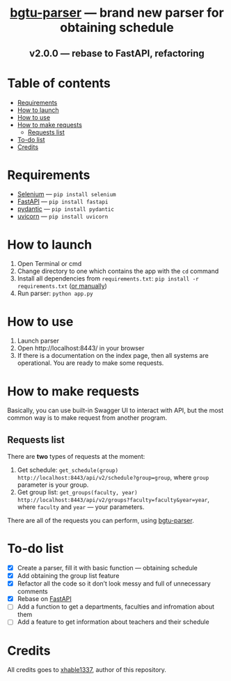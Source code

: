 <h1 align=center><a href="https://github.com/xhable1337/bgtu-parser">bgtu-parser</a> — brand new parser for obtaining schedule</h1>

<h2 align=center>v2.0.0 — rebase to FastAPI, refactoring</h2>

# Table of contents

- [Requirements](#requirements)
- [How to launch](#how-to-launch)
- [How to use](#how-to-use)
- [How to make requests](#how-to-make-requests)
  - [Requests list](#requests-list)
- [To-do list](#to-do-list)
- [Credits](#credits)

# Requirements

- [Selenium](https://pypi.org/project/selenium/) — `pip install selenium`
- [FastAPI](https://pypi.org/project/fastapi/) — `pip install fastapi`
- [pydantic](https://pypi.org/project/pydantic/) — `pip install pydantic`
- [uvicorn](https://pypi.org/project/uvicorn/) — `pip install uvicorn`

# How to launch

1. Open Terminal or cmd
2. Change directory to one which contains the app with the `cd` command
3. Install all dependencies from `requirements.txt`: `pip install -r requirements.txt` ([or manually](#requirements))
4. Run parser: `python app.py`

# How to use

1. Launch parser
2. Open http://localhost:8443/ in your browser
3. If there is a documentation on the index page, then all systems are operational. You are ready to make some requests.

# How to make requests

Basically, you can use built-in Swagger UI to interact with API, but the most common way is to make request from another program.

## Requests list

There are **two** types of requests at the moment:

1. Get schedule: `get_schedule(group)`
   `http://localhost:8443/api/v2/schedule?group=group`, where `group` parameter is your group.
2. Get group list: `get_groups(faculty, year)`
   `http://localhost:8443/api/v2/groups?faculty=faculty&year=year`, where `faculty` and `year` — your parameters.

There are all of the requests you can perform, using [bgtu-parser](https://github.com/xhable1337/bgtu-parser).

# To-do list

- [x] Create a parser, fill it with basic function — obtaining schedule
- [x] Add obtaining the group list feature
- [x] Refactor all the code so it don’t look messy and full of unnecessary comments
- [x] Rebase on [FastAPI](https://fastapi.tiangolo.com)
- [ ] Add a function to get a departments, faculties and infromation about them
- [ ] Add a feature to get information about teachers and their schedule

# Credits

All credits goes to [xhable1337](https://github.com/xhable1337), author of this repository.
